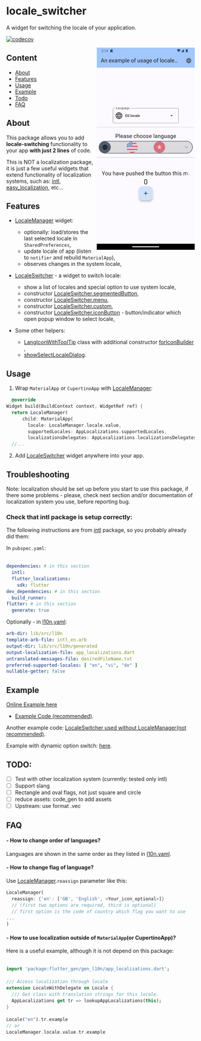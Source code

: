 # locale_switcher

A widget for switching the locale of your application.

[![codecov](https://codecov.io/gh/Alexqwesa/locale_switcher/graph/badge.svg?token=2F9HPWGCQE)](https://codecov.io/gh/Alexqwesa/locale_switcher)


<img align="right" src="https://raw.githubusercontent.com/alexqwesa/locale_switcher/master/screenshot.gif" width="262" height="540">

## Content

- [About](#about)
- [Features](#features)
- [Usage](#usage)
- [Example](#example)
- [Todo](#todo)
- [FAQ](#faq)

## About

This package allows you to add **locale-switching** functionality to your app **with just 2 lines** of code.

This is NOT a localization package, it is just a few useful widgets that extend 
functionality of localization systems, such as: [intl](https://pub.dev/packages/intl), 
[easy_localization](https://pub.dev/packages/easy_localization), etc...

## Features

- [LocaleManager](https://pub.dev/documentation/locale_switcher/latest/locale_switcher/LocaleManager-class.html) widget:
  - optionally: load/stores the last selected locale in `SharedPreferences`,
  - update locale of app (listen to `notifier` and rebuild `MaterialApp`),
  - observes changes in the system locale,

- [LocaleSwitcher](https://pub.dev/documentation/locale_switcher/latest/locale_switcher/LocaleSwitcher-class.html) - 
a widget to switch locale:
    - show a list of locales and special option to use system locale,
    - constructor [LocaleSwitcher.segmentedButton](https://pub.dev/documentation/locale_switcher/latest/locale_switcher/LocaleSwitcher/LocaleSwitcher.segmentedButton.html),
    - constructor [LocaleSwitcher.menu](https://pub.dev/documentation/locale_switcher/latest/locale_switcher/LocaleSwitcher/LocaleSwitcher.menu.html),
    - constructor [LocaleSwitcher.custom](https://pub.dev/documentation/locale_switcher/latest/locale_switcher/LocaleSwitcher/LocaleSwitcher.custom.html),
    - constructor [LocaleSwitcher.iconButton](https://pub.dev/documentation/locale_switcher/latest/locale_switcher/LocaleSwitcher/LocaleSwitcher.iconButton.html) - button/indicator which open popup window to select locale,

- Some other helpers:
  - [LangIconWithToolTip](https://pub.dev/documentation/locale_switcher/latest/locale_switcher/LocaleSwitcher-class.html) class with additional constructor [forIconBuilder](https://pub.dev/documentation/locale_switcher/latest/locale_switcher/LangIconWithToolTip/LangIconWithToolTip.forIconBuilder.html) ,
  - [showSelectLocaleDialog](https://pub.dev/documentation/locale_switcher/latest/locale_switcher/showSelectLocaleDialog.html).

## Usage

1) Wrap `MaterialApp` or `CupertinoApp` with [LocaleManager](https://pub.dev/documentation/locale_switcher/latest/locale_switcher/LocaleManager-class.html):

```dart
  @override
Widget build(BuildContext context, WidgetRef ref) {
  return LocaleManager(
      child: MaterialApp(
        locale: LocaleManager.locale.value,
        supportedLocales: AppLocalizations.supportedLocales,
        localizationsDelegates: AppLocalizations.localizationsDelegates,
  //...
```

2) Add [LocaleSwitcher](https://pub.dev/documentation/locale_switcher/latest/locale_switcher/LocaleSwitcher-class.html) widget anywhere into your app.


## Troubleshooting

Note: localization should be set up before you start to use this package,
if there some problems - please, check next section and/or documentation of localization system you use,
before reporting bug.

### Check that intl package is setup correctly:

The following instructions are  from [intl](https://pub.dev/packages/intl) package, so you probably already did them:

In `pubspec.yaml`:

```yaml  

dependencies: # in this section
  intl: 
  flutter_localizations:
    sdk: flutter
dev_dependencies: # in this section 
  build_runner:  
flutter: # in this section 
  generate: true  
```

Optionally - in [l10n.yaml](example/l10n.yaml):

```yaml
arb-dir: lib/src/l10n
template-arb-file: intl_en.arb
output-dir: lib/src/l10n/generated
output-localization-file: app_localizations.dart
untranslated-messages-file: desiredFileName.txt
preferred-supported-locales: [ "en", "vi", "de" ]
nullable-getter: false
```
## Example

[Online Example here](https://alexqwesa.github.io/locale_switcher/) 

- [Example Code (recommended)](https://github.com/Alexqwesa/locale_switcher/blob/main/example/lib/main.dart).


Another example code: [LocaleSwitcher used without 
LocaleManager(not recommended)](https://github.com/Alexqwesa/locale_switcher/blob/main/example/lib/main_without_locale_manager.dart).

Example with dynamic option switch: 
[here](https://github.com/Alexqwesa/locale_switcher/blob/main/example/lib/main_with_dynamic_options.dart).

## TODO:

- [ ] Test with other localization system (currently: tested only intl)
- [ ] Support slang
- [ ] Rectangle and oval flags, not just square and circle
- [ ] reduce assets: code_gen to add assets
- [ ] Upstream: use format .vec

## FAQ

#### - How to change order of languages?

Languages are shown in the same order as they listed in [l10n.yaml](example/l10n.yaml).

#### - How to change flag of language?

Use [LocaleManager](https://pub.dev/documentation/locale_switcher/latest/locale_switcher/LocaleManager-class.html).`reassign` parameter like this:
```dart
LocaleManager(
  reassign: {'en': ['GB', 'English', <Your_icon_optional>]}
  // (first two options are required, third is optional)
  // first option is the code of country which flag you want to use
...
)
```


#### - How to use localization outside of `MaterialApp`(or CupertinoApp)?

Here is a useful example, although it is not depend on this package:

```dart

import 'package:flutter_gen/gen_l10n/app_localizations.dart';

/// Access localization through locale
extension LocaleWithDelegate on Locale {
  /// Get class with translation strings for this locale.
  AppLocalizations get tr => lookupAppLocalizations(this);
}

Locale("en").tr.example
// or 
LocaleManager.locale.value.tr.example
```
